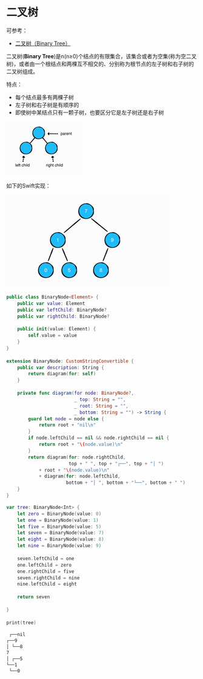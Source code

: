 # 二叉树

可参考：

+ [二叉树（Binary Tree）](https://github.com/andyRon/swift-algorithm-club-cn/tree/master/Binary%20Tree)

二叉树(**Binary Tree**)是n(n≥0)个结点的有限集合，该集合或者为空集(称为空二叉树)，或者由一个根结点和两棵互不相交的、分别称为根节点的左子树和右子树的二叉树组成。

特点：

+ 每个结点最多有两棵子树
+ 左子树和右子树是有顺序的
+ 即使树中某结点只有一颗子树，也要区分它是左子树还是右子树

![二叉树](https://github.com/winfredzen/iOS-Basic/blob/master/算法/images/024.png)

如下的Swift实现：

![二叉树](https://github.com/winfredzen/iOS-Basic/blob/master/算法/images/025.png)

```swift
public class BinaryNode<Element> {
    public var value: Element
    public var leftChild: BinaryNode?
    public var rightChild: BinaryNode?
    
    public init(value: Element) {
        self.value = value
    }
}

extension BinaryNode: CustomStringConvertible {
    public var description: String {
        return diagram(for: self)
    }
    
    private func diagram(for node: BinaryNode?,
                         _ top: String = "",
                         _ root: String = "",
                         _ bottom: String = "") -> String {
        guard let node = node else {
            return root + "nil\n"
        }
        if node.leftChild == nil && node.rightChild == nil {
            return root + "\(node.value)\n"
        }
        return diagram(for: node.rightChild,
                       top + " ", top + "┌──", top + "│ ")
            + root + "\(node.value)\n"
            + diagram(for: node.leftChild,
                      bottom + "│ ", bottom + "└──", bottom + " ")
    }
}
```

```swift
var tree: BinaryNode<Int> {
    let zero = BinaryNode(value: 0)
    let one = BinaryNode(value: 1)
    let five = BinaryNode(value: 5)
    let seven = BinaryNode(value: 7)
    let eight = BinaryNode(value: 8)
    let nine = BinaryNode(value: 9)
    
    seven.leftChild = one
    one.leftChild = zero
    one.rightChild = five
    seven.rightChild = nine
    nine.leftChild = eight
    
    return seven
    
}

print(tree)
```

```
 ┌──nil
┌──9
│ └──8
7
│ ┌──5
└──1
 └──0
```







